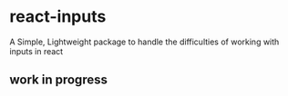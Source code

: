 # react-inputs
A Simple, Lightweight package to handle the difficulties of working with inputs in react


## work in progress
